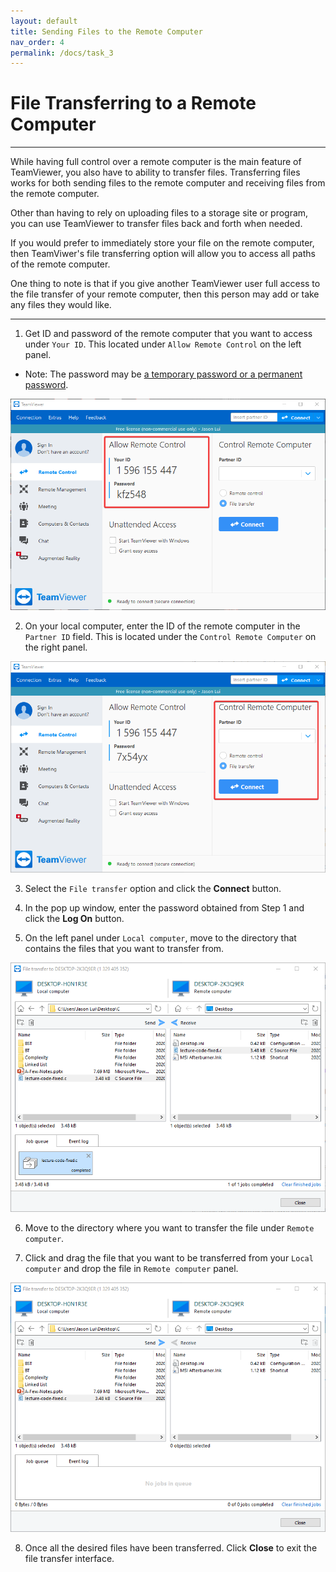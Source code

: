 ```yaml
---
layout: default
title: Sending Files to the Remote Computer
nav_order: 4
permalink: /docs/task_3
---
```


# File Transferring to a Remote Computer

---

While having full control over a remote computer is the main feature of TeamViewer, you also have to ability to transfer files. Transferring files works for both sending files to the remote computer and receiving files from the remote computer.

Other than having to rely on uploading files to a storage site or program, you can use TeamViewer to transfer files back and forth when needed. 

If you would prefer to immediately store your file on the remote computer, then TeamViwer's file transferring option will allow you to access all paths of the remote computer.

One thing to note is that if you give another TeamViewer user full access to the file transfer of your remote computer, then this person may add or take any files they would like.

---

1. Get ID and password of the remote computer that you want to access under `Your ID`. This located under `Allow Remote Control` on the left panel.
- Note: The password may be [a temporary password or a permanent password](https://bduong4.github.io/just-the-docs/docs/task_1/).

![](https://github.com/bduong4/just-the-docs/blob/gh-pages/assets/images/task_1_image_1.png?raw=true)

2. On your local computer, enter the ID of the remote computer in the `Partner ID` field. This is located under the `Control Remote Computer` on the right panel.

![](https://github.com/bduong4/just-the-docs/blob/gh-pages/assets/images/task_3_image_1.png?raw=true)

3. Select the `File transfer` option and click the **Connect** button.

4. In the pop up window, enter the password obtained from Step 1 and click the **Log On** button.

5. On the left panel under `Local computer`, move to the directory that contains the files that you want to transfer from.

![](https://github.com/bduong4/just-the-docs/blob/gh-pages/assets/images/task_3_image_2.png?raw=true)

6. Move to the directory where you want to transfer the file under `Remote computer`.

7. Click and drag the file that you want to be transferred from your `Local computer` and drop the file in `Remote computer` panel.

![](https://github.com/bduong4/just-the-docs/blob/gh-pages/assets/images/task_3_image_3.png?raw=true)

8. Once all the desired files have been transferred. Click **Close** to exit the file transfer interface.
